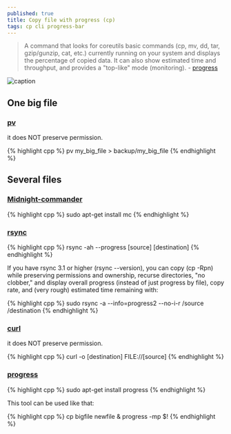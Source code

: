 ```yaml
---
published: true
title: Copy file with progress (cp)
tags: cp cli progress-bar
---
```

> A command that looks for coreutils basic commands (cp, mv, dd, tar, gzip/gunzip, cat, etc.) currently running on your system and displays the percentage of copied data. It can also show estimated time and throughput, and provides a "top-like" mode (monitoring). - [progress](https://github.com/Xfennec/progress)

![caption](https://camo.githubusercontent.com/48bdeb64edffd7223f60a454260fedb617083079a1f4b9b6858380447ce4ff1e/68747470733a2f2f7261772e6769746875622e636f6d2f5866656e6e65632f70726f67726573732f6d61737465722f636170747572652e706e67)

## One big file
### [pv](https://askubuntu.com/questions/17275/how-to-show-the-transfer-progress-and-speed-when-copying-files-with-cp/17279#17279)

it does NOT preserve permission.

{% highlight cpp %}
pv my_big_file > backup/my_big_file
{% endhighlight %}

## Several files

### [Midnight-commander](https://en.wikipedia.org/wiki/Midnight_Commander)

{% highlight cpp %}
sudo apt-get install mc
{% endhighlight %}

### [rsync](https://askubuntu.com/questions/17275/how-to-show-the-transfer-progress-and-speed-when-copying-files-with-cp/201250#201250)
{% highlight cpp %}
rsync -ah --progress [source] [destination]
{% endhighlight %}

If you have rsync 3.1 or higher (rsync --version), you can copy (cp -Rpn) while preserving permissions and ownership, recurse directories, "no clobber," and display overall progress (instead of just progress by file), copy rate, and (very rough) estimated time remaining with:

{% highlight cpp %}
sudo rsync -a --info=progress2 --no-i-r /source /destination
{% endhighlight %}

### [curl](https://askubuntu.com/questions/17275/how-to-show-the-transfer-progress-and-speed-when-copying-files-with-cp/250506#250506)

it does NOT preserve permission.

{% highlight cpp %}
curl -o [destination] FILE://[source]
{% endhighlight %}

### [progress](https://superuser.com/questions/550064/how-mount-find-recover-data-in-hdd-outside-of-synology-box/603505#603505)

{% highlight cpp %}
sudo apt-get install progress
{% endhighlight %}

This tool can be used like that:

{% highlight cpp %}
cp bigfile newfile & progress -mp $!
{% endhighlight %}
